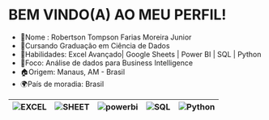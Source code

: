 
# BEM VINDO(A) AO MEU PERFIL!

- 📌Nome : Robertson Tompson Farias Moreira Junior
- 📙Cursando Graduação em Ciência de Dados
- 💼Habilidades: Excel Avançado| Google Sheets | Power BI | SQL | Python
- 🎯Foco: Análise de dados para Business Intelligence
- 🏠Origem: Manaus, AM - Brasil
- 🌍País de moradia: Brasil


|![EXCEL](https://img.shields.io/badge/-Excel-1F6E42?logo=xstate&logoColor=white)| ![SHEET](https://img.shields.io/badge/-Google_Sheet-107C41?logo=googlesheets&logoColor=white)|![powerbi](https://img.shields.io/badge/-Power_BI-F9CC42?logo=powerbi&logoColor=3E4555)|![SQL](https://img.shields.io/badge/-MySQL-4A7DA4?logo=mysql&logoColor=white)|![Python](https://img.shields.io/badge/-Python-3979AF?logo=python&logoColor=FFD347)|
|--|--|--|--|--|


